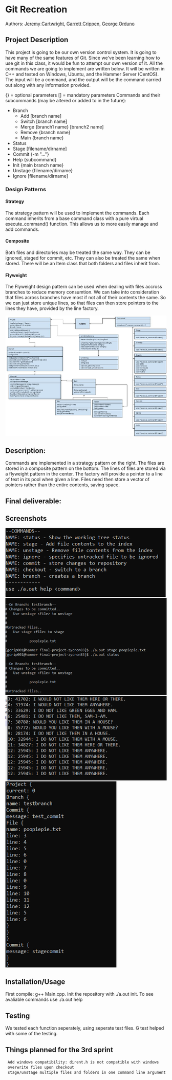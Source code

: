  # Git Recreation
 
 Authors: [Jeremy Cartwright](https://www.github.com/Zycron83), [Garrett Crippen](https://www.github.com/GarrettCrippen), [George Orduno](https://www.github.com/GeorgeO05)
 
 <!-- > You will be forming a group of **TWO - THREE** students and work on an interesting project that you will propose yourself (in this `README.md` document). You can pick any project that you'd like, but it needs ot implement three design patterns. Each of the members in a group is expected to work on at least one design pattern and its test cases. You can, of course, help each other, but it needs to be clear who will be responsible for which pattern and for which general project features.
 
 > ## Expectations
 > * Incorporate **three** distinct design patterns, *two* of the design patterns need to be taught in this course:
 >   * Composite, Strategy, Abstract Factory, Visitor, Iterator
 > * All three design patterns need to be linked together (it can't be three distinct projects)
 > * You can pick any of the following languages:
 >   * C/C++, Java, Python
 > * You can incorporate additional technologies/tools but they must be approved (in writing) by the instructor or the TA
 > * Each member of the group **must** be committing code regularly and make sure their code is correctly attributed to them. We will be checking attributions to determine if there was equal contribution to the project. -->

## Project Description

 This project is going to be our own version control system. It is going to have many of the same features of Git. Since we've been learning how to use git in this class, it would be fun to attempt our own version of it. All the commands we are going to implement are written below. It will be written in C++ and tested on Windows, Ubuntu, and the Hammer Server (CentOS). The input will be a command, and the output will be the command carried out along with any information provided.

 {} = optional parameters
 [] = mandatory parameters
 Commands and their subcommands (may be altered or added to in the future):
   * Branch
      * Add [branch name]
      * Switch [branch name]
      * Merge {branch1 name} [branch2 name]
      * Remove {branch name}
      * Main {branch name}
   * Status
   * Stage [filename/dirname]
   * Commit {-m "..."}
   * Help {subcommand}
   * Init {main branch name}
   * Unstage {filename/dirname}
   * Ignore [filename/dirname]
 
 ### Design Patterns

 #### Strategy
 The strategy pattern will be used to implement the commands. Each command inherits from a base command class with a pure virtual execute_command() function. This allows us to more easily manage and add commands.

 #### Composite
 Both files and directories may be treated the same way. They can be ignored, staged for commit, etc. They can also be treated the same when stored. There will be an Item class that both folders and files inherit from.

 #### Flyweight
 The Flyweight design pattern can be used when dealing with files accross branches to reduce memory consumtion. We can take into consideration that files across branches have most if not all of their contents the same. So we can just store unique lines, so that files can then store pointers to the lines they have, provided by the line factory.

 <!-- > Your project description should summarize the project you are proposing. Be sure to include
 > * Why is it important or interesting to you?
 > * What languages/tools/technologies do you plan to use? (This list may change over the course of the project)
 >   * [toolname](link) - Short description
 > * What will be the input/output of your project?
 > * This description should be in enough detail that the TA/instructor can determine the complexity of the project and if it is sufficient for the team members to complete in the time allotted.  -->

<!--
 > ## Phase II
 > In addition to completing the "Class Diagram" section below, you will need to 
 > * Set up your GitHub project board as a Kanban board for the project. It should have columns that map roughly to 
 >   * TODO, In progress, In testing, Done
 >   * You can change these or add more if you'd like, but we should be able to identify at least these.
 > * There is no requirement for automation in the project board but feel free to explore those options.
 > * Create an "Epic" (note) for each feature and each design pattern and assign them to the appropriate team member.
 > * Break down the first "Epic" into smaller user stories (issues) and assign them to the appropriate team member.
## Class Diagram
 > Include a class diagram and a description of the diagram. This should be in sufficient detail that another group could pick up the project this point and successfully complete it.
 -->
 ![class diagram of the project](images/git.jpg)
 ## Description: 
   Commands are implemented in a strategy pattern on the right. The files are stored in a composite pattern on the bottom. The lines of files are stored via a flyweight pattern in the center. The factory will provide a pointer to a line of text in its pool when given a line. Files need then store a vector of pointers rather than the entire contents, saving space.
 <!--
 > ## Phase III
 > You will need to schedule two check-in's with the TA (during lab hours or office hours) where your entire group will meet with them and discuss:
 > * What you have each done up to this point
 > * What you plan to do until the next meeting (or until the final demo)
 > * If there is anything that is getting in your way
 
 > You may notice that this is effectively a "standup" meeting. We suggest that as a team you have a daily (or every other day) standup, but this will be a bit more formal with the TA. 
 
 > **Your meetings cannot be in the same week of the session so plan ahead**

-->
 ## Final deliverable:
 ## Screenshots
 ![command_example](images/commands.PNG)
 ![stage_example](images/stage.PNG)
 ![lines_example](images/lines.PNG)
 ![project_example](images/project.PNG)
 
 ## Installation/Usage
  First compile: g++ Main.cpp. Init the repository with ./a.out init. To see avaliable commands use ./a.out help 
 
 ## Testing
  We tested each function seperately, using seperate test files. G test helped with some of the testing.
 
 ## Things planned for the 3rd sprint
	 Add windows compatibility: dirent.h is not compatible with windows
	 overwrite files upon checkout
	 stage/unstage multiple files and folders in one command line argument
 <!--	 
